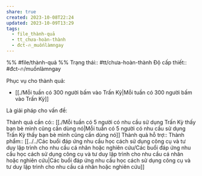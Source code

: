 ```yaml
---
share: true
created: 2023-10-08T22:24
updated: 2023-10-09T13:29
tags:
  - file_thành-quả
  - tt_chưa-hoàn-thành
  - đct-🔥_muốnlàmngay
---
```


%%
#file/thành-quả
%%
Trạng thái:: #tt/chưa-hoàn-thành
Độ cấp thiết:: #đct-🔥/muốnlàmngay

Phục vụ cho thành quả:
- [[./Mỗi tuần có 300 người bấm vào Trấn Kỳ|Mỗi tuần có 300 người bấm vào Trấn Kỳ]]


Là giải pháp cho vấn đề:


Thành quả cần có:: [[./Mỗi tuần có 5 người có nhu cầu sử dụng Trấn Kỳ thấy bạn bè mình cũng cần dùng nó|Mỗi tuần có 5 người có nhu cầu sử dụng Trấn Kỳ thấy bạn bè mình cũng cần dùng nó]] 
Thành quả hỗ trợ:: 
Thành phẩm:: [[../../Các buổi đáp ứng nhu cầu học cách sử dụng công cụ và tư duy lập trình cho nhu cầu cá nhân hoặc nghiên cứu/Các buổi đáp ứng nhu cầu học cách sử dụng công cụ và tư duy lập trình cho nhu cầu cá nhân hoặc nghiên cứu|Các buổi đáp ứng nhu cầu học cách sử dụng công cụ và tư duy lập trình cho nhu cầu cá nhân hoặc nghiên cứu]]
